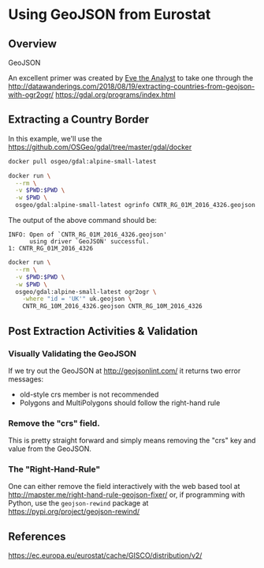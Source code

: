 # Using GeoJSON from Eurostat

## Overview

GeoJSON

An excellent primer was created by
[Eve the Analyst](http://datawanderings.com/about/)
to take one through the
http://datawanderings.com/2018/08/19/extracting-countries-from-geojson-with-ogr2ogr/
https://gdal.org/programs/index.html

## Extracting a Country Border

In this example, we'll use the
https://github.com/OSGeo/gdal/tree/master/gdal/docker

```bash
docker pull osgeo/gdal:alpine-small-latest
```

```bash
docker run \
  --rm \
  -v $PWD:$PWD \
  -w $PWD \
  osgeo/gdal:alpine-small-latest ogrinfo CNTR_RG_01M_2016_4326.geojson
```

The output of the above command should be:

```
INFO: Open of `CNTR_RG_01M_2016_4326.geojson'
      using driver `GeoJSON' successful.
1: CNTR_RG_01M_2016_4326
```

```bash
docker run \
  --rm \
  -v $PWD:$PWD \
  -w $PWD \
  osgeo/gdal:alpine-small-latest ogr2ogr \
    -where "id = 'UK'" uk.geojson \
    CNTR_RG_10M_2016_4326.geojson CNTR_RG_10M_2016_4326
```

## Post Extraction Activities & Validation

### Visually Validating the GeoJSON

If we try out the GeoJSON at http://geojsonlint.com/ it returns two
error messages:

* old-style crs member is not recommended
* Polygons and MultiPolygons should follow the right-hand rule

### Remove the "crs" field.

This is pretty straight forward and simply means removing the "crs" key and
value from the GeoJSON.

### The "Right-Hand-Rule"

One can either remove the field interactively with the web based tool at
http://mapster.me/right-hand-rule-geojson-fixer/ or, if programming with
Python, use the `geojson-rewind` package at
https://pypi.org/project/geojson-rewind/

## References

https://ec.europa.eu/eurostat/cache/GISCO/distribution/v2/
